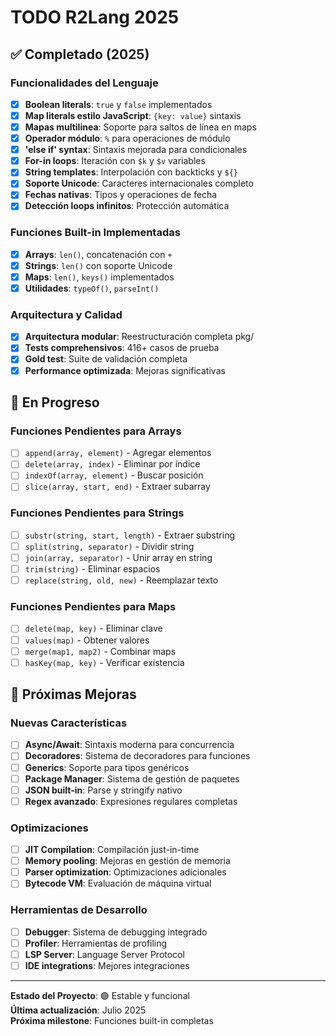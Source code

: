 # TODO R2Lang 2025

## ✅ Completado (2025)

### Funcionalidades del Lenguaje
- [x] **Boolean literals**: `true` y `false` implementados
- [x] **Map literals estilo JavaScript**: `{key: value}` sintaxis
- [x] **Mapas multilinea**: Soporte para saltos de línea en maps
- [x] **Operador módulo**: `%` para operaciones de módulo
- [x] **'else if' syntax**: Sintaxis mejorada para condicionales
- [x] **For-in loops**: Iteración con `$k` y `$v` variables
- [x] **String templates**: Interpolación con backticks y `${}`
- [x] **Soporte Unicode**: Caracteres internacionales completo
- [x] **Fechas nativas**: Tipos y operaciones de fecha
- [x] **Detección loops infinitos**: Protección automática

### Funciones Built-in Implementadas
- [x] **Arrays**: `len()`, concatenación con `+`
- [x] **Strings**: `len()` con soporte Unicode
- [x] **Maps**: `len()`, `keys()` implementados
- [x] **Utilidades**: `typeOf()`, `parseInt()`

### Arquitectura y Calidad
- [x] **Arquitectura modular**: Reestructuración completa pkg/
- [x] **Tests comprehensivos**: 416+ casos de prueba
- [x] **Gold test**: Suite de validación completa
- [x] **Performance optimizada**: Mejoras significativas

## 🔄 En Progreso

### Funciones Pendientes para Arrays
- [ ] `append(array, element)` - Agregar elementos
- [ ] `delete(array, index)` - Eliminar por índice
- [ ] `indexOf(array, element)` - Buscar posición
- [ ] `slice(array, start, end)` - Extraer subarray

### Funciones Pendientes para Strings  
- [ ] `substr(string, start, length)` - Extraer substring
- [ ] `split(string, separator)` - Dividir string
- [ ] `join(array, separator)` - Unir array en string
- [ ] `trim(string)` - Eliminar espacios
- [ ] `replace(string, old, new)` - Reemplazar texto

### Funciones Pendientes para Maps
- [ ] `delete(map, key)` - Eliminar clave
- [ ] `values(map)` - Obtener valores
- [ ] `merge(map1, map2)` - Combinar maps
- [ ] `hasKey(map, key)` - Verificar existencia

## 🚀 Próximas Mejoras

### Nuevas Características
- [ ] **Async/Await**: Sintaxis moderna para concurrencia  
- [ ] **Decoradores**: Sistema de decoradores para funciones
- [ ] **Generics**: Soporte para tipos genéricos
- [ ] **Package Manager**: Sistema de gestión de paquetes
- [ ] **JSON built-in**: Parse y stringify nativo
- [ ] **Regex avanzado**: Expresiones regulares completas

### Optimizaciones
- [ ] **JIT Compilation**: Compilación just-in-time
- [ ] **Memory pooling**: Mejoras en gestión de memoria
- [ ] **Parser optimization**: Optimizaciones adicionales
- [ ] **Bytecode VM**: Evaluación de máquina virtual

### Herramientas de Desarrollo
- [ ] **Debugger**: Sistema de debugging integrado
- [ ] **Profiler**: Herramientas de profiling
- [ ] **LSP Server**: Language Server Protocol
- [ ] **IDE integrations**: Mejores integraciones

---

**Estado del Proyecto**: 🟢 Estable y funcional  
**Última actualización**: Julio 2025  
**Próxima milestone**: Funciones built-in completas